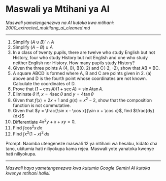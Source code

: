 # Maswali ya Mtihani ya AI
*Maswali yametengenezwa na AI kutoka kwa mtihani: 2000_extracted_multilang_ai_cleaned.md*

---

1.  Simplify $(A \cup B)' \cap A$
2.  Simplify $(A - B) \cup A$
3.  In a class of twenty pupils, there are twelve who study English but not History, four who study History but not English and one who study neither English nor History. How many pupils study History?
4.  Given the three points A (4, 0), B(0, 2) and C(-2, -2), show that AB = BC.
5.  A square ABCD is formed where A, B and C are points given in 2. (a) above and D is the fourth point whose coordinates are not known. Calculate the coordinates of D.
6.  Prove that $(1 - \cos A)(1 + \sec A) = \sin A \tan A$.
7.  Eliminate $\theta$ if, $x = 4\sec \theta$ and $y = 4\tan \theta$
8.  Given that $f(x) = 2x + 1$ and $g(x) = x^2 - 2$, show that the composition function is not commutative.
9.  Given that $y = \frac{\sin x - \cos x}{\sin x + \cos x}$, find $\frac{dy}{dx}$
10. Differentiate $4x^2y + x + xy = 0$.
11. Find $\int \cos^2 x \, dx$
12. Find $\int x^2 (1-x)^2 \, dx$

Prompt: Naomba utengeneze maswali 12 ya mtihani wa hesabu, kidato cha tano, ukitumia hati niliyokupa kama rejea. Maswali yote yanatoka kwenye hati niliyokupa.

---
*Maswali haya yametengenezwa kwa kutumia Google Gemini AI kutoka kwenye mtihani halisi.*

